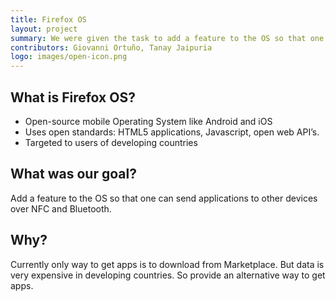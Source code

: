 ```yaml
---
title: Firefox OS
layout: project
summary: We were given the task to add a feature to the OS so that one can send applications to other devices over NFC and Bluetooth.
contributors: Giovanni Ortuño, Tanay Jaipuria
logo: images/open-icon.png
---
```


What is Firefox OS?
-------------------

 - Open-source mobile Operating System like Android and iOS
 - Uses open standards: HTML5 applications, Javascript, open web API’s.
 - Targeted to users of developing countries

What was our goal?
-----
Add a feature to the OS so that one can send applications to other devices over NFC and Bluetooth.

Why?
----
Currently only way to get apps is to download from Marketplace. But data is very expensive in developing countries. So provide an alternative way to get apps.
